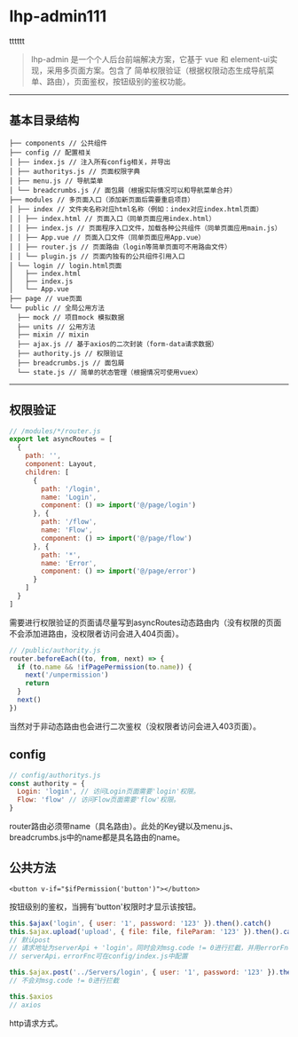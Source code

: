 # lhp-admin111
tttttt
> lhp-admin 是一个个人后台前端解决方案，它基于 vue 和 element-ui实现，采用多页面方案。包含了 简单权限验证（根据权限动态生成导航菜单、路由），页面鉴权，按钮级别的鉴权功能。

------

## 基本目录结构

```
├── components // 公共组件
├── config // 配置相关
│ ├── index.js // 注入所有config相关，并导出
│ ├── authoritys.js // 页面权限字典
│ ├── menu.js // 导航菜单
│ └── breadcrumbs.js // 面包屑（根据实际情况可以和导航菜单合并）
├── modules // 多页面入口（添加新页面后需要重启项目）
│ ├── index // 文件夹名称对应html名称（例如：index对应index.html页面）
│ │ ├── index.html // 页面入口（同单页面应用index.html）
│ │ ├── index.js // 页面程序入口文件，加载各种公共组件（同单页面应用main.js）
│ │ ├── App.vue // 页面入口文件（同单页面应用App.vue）
│ │ ├── router.js // 页面路由（login等简单页面可不用路由文件）
│ │ └── plugin.js // 页面内独有的公共组件引用入口
│ └── login // login.html页面
│   ├── index.html
│   ├── index.js
│   └── App.vue
├── page // vue页面
└── public // 全局公用方法
  ├── mock // 项目mock 模拟数据
  ├── units // 公用方法
  ├── mixin // mixin
  ├── ajax.js // 基于axios的二次封装（form-data请求数据）
  ├── authority.js // 权限验证
  ├── breadcrumbs.js // 面包屑
  └── state.js // 简单的状态管理（根据情况可使用vuex）
```

------

## 权限验证

```javascript
// /modules/*/router.js
export let asyncRoutes = [
  {
    path: '',
    component: Layout, 
    children: [
      {
        path: '/login',
        name: 'Login',
        component: () => import('@/page/login')
      }, {
        path: '/flow',
        name: 'Flow',
        component: () => import('@/page/flow')
      }, {
        path: '*',
        name: 'Error',
        component: () => import('@/page/error')
      }
    ]
  }
]
```

需要进行权限验证的页面请尽量写到asyncRoutes动态路由内（没有权限的页面不会添加进路由，没权限者访问会进入404页面）。

```javascript
// /public/authority.js
router.beforeEach((to, from, next) => {
  if (to.name && !ifPagePermission(to.name)) {
    next('/unpermission')
    return
  }
  next()
})
```
当然对于非动态路由也会进行二次鉴权（没权限者访问会进入403页面）。

## config

```javascript
// config/authoritys.js
const authority = {
  Login: 'login', // 访问Login页面需要'login'权限。
  Flow: 'flow' // 访问Flow页面需要'flow'权限。
}
```
router路由必须带name（具名路由）。此处的Key键以及menu.js、breadcrumbs.js中的name都是具名路由的name。

## 公共方法

```vue
<button v-if="$ifPermission('button')"></button>
```
按钮级别的鉴权，当拥有'button'权限时才显示该按钮。

```javascript
this.$ajax('login', { user: '1', password: '123' }).then().catch()
this.$ajax.upload('upload', { file: file, fileParam: '123' }).then().catch()
// 默认post
// 请求地址为serverApi + 'login'。同时会对msg.code != 0进行拦截，并用errorFnc方法向页面进行提示。
// serverApi，errorFnc可在config/index.js中配置

this.$ajax.post('../Servers/login', { user: '1', password: '123' }).then().catch()
// 不会对msg.code != 0进行拦截

this.$axios
// axios
```
http请求方式。
